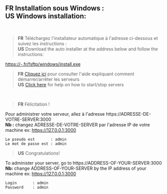<h2>
<b>FR</b> Installation sous Windows :<br>
<b>US</b> Windows installation:
</h2>

<br>

> <b>FR</b> Téléchargez l'installateur automatique à l'adresse ci-dessous et suivez les instructions :<br>
> <b>US</b> Download the auto installer at the address below and follow the instructions:

<a href="#">https://-.fr/fsftp/windows/install.exe</a><br>


> <b>FR</b> <a href="AIDE.md">Cliquez ici</a> pour consulter l'aide expliquant comment démarrer/arrêter les serveurs<br>
> <b>US</b> <a href="HELP.md">Click here</a> for help on how to start/stop servers

<br>

> <b>FR</b> Félicitation !

Pour administrer votre serveur, allez à l'adresse https://ADRESSE-DE-VOTRE-SERVER:3000<br>
<b>Nb :</b> changez ADRESSE-DE-VOTRE-SERVER par l'adresse IP de votre machine ex: https://127.0.0.1:3000
```
Le pseudo est       : admin
Le mot de passe est : admin
```

> <b>US</b> Congratulations!

To administer your server, go to https://ADDRESS-OF-YOUR-SERVER:3000<br>
<b>Nb:</b> change ADDRESS-OF-YOUR-SERVER by the IP address of your machine ex: https://127.0.0.1:3000
```
Login 		: admin
Password 	: admin
```


